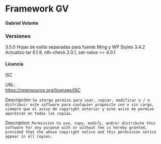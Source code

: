 # Framework GV
#### Gabriel Volonte  

### Versiones
3.5.0 Hojas de estilo separadas para fuente Ming y WP Styles
3.4.2 Actualizo tar 6.1.9, nth-check 2.0.1, set-value >= 4.0.1

#### Licencia
ISC  

URL:  
https://opensource.org/licenses/ISC  

Descripción:
`Se otorga permiso para usar, copiar, modificar y / o distribuir este software para cualquier propósito con o sin cargo, siempre que el aviso de copyright anterior y este aviso de permiso aparezcan en todas las copias.`  

Description:
`Permission to use, copy, modify, and/or distribute this software for any purpose with or without fee is hereby granted, provided that the above copyright notice and this permission notice appear in all copies.`  